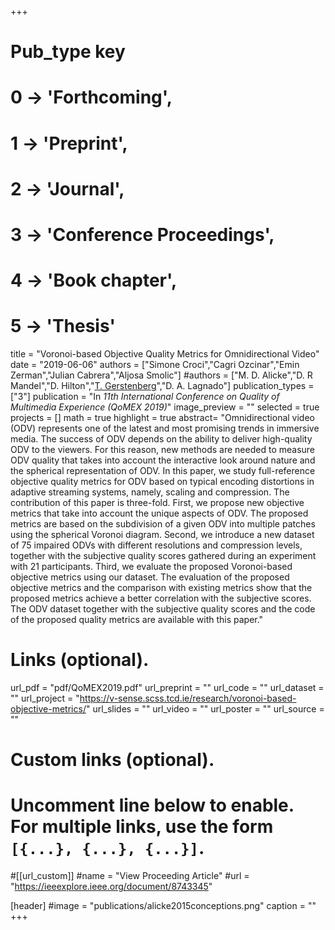 +++
# Pub_type key
# 0 -> 'Forthcoming',
# 1 -> 'Preprint',
# 2 -> 'Journal',
# 3 -> 'Conference Proceedings',
# 4 -> 'Book chapter',
# 5 -> 'Thesis'

title = "Voronoi-based Objective Quality Metrics for Omnidirectional Video"
date = "2019-06-06"
authors = ["Simone Croci","Cagri Ozcinar","Emin Zerman","Julian Cabrera","Aljosa Smolic"]
#authors = ["M. D. Alicke","D. R Mandel","D. Hilton","[T. Gerstenberg](https://tobiasgerstenberg.github.io/)","D. A. Lagnado"]
publication_types = ["3"]
publication = "In *11th International Conference on Quality of Multimedia Experience (QoMEX 2019)*"
image_preview = ""
selected = true
projects = []
math = true
highlight = true
abstract= "Omnidirectional video (ODV) represents one of the latest and most promising trends in immersive media. The success of ODV depends on the ability to deliver high-quality ODV to the viewers. For this reason, new methods are needed to measure ODV quality that takes into account the interactive look around nature and the spherical representation of ODV. In this paper, we study full-reference objective quality metrics for ODV based on typical encoding distortions in adaptive streaming systems, namely, scaling and compression. The contribution of this paper is three-fold. First, we propose new objective metrics that take into account the unique aspects of ODV. The proposed metrics are based on the subdivision of a given ODV into multiple patches using the spherical Voronoi diagram. Second, we introduce a new dataset of 75 impaired ODVs with different resolutions and compression levels, together with the subjective quality scores gathered during an experiment with 21 participants. Third, we evaluate the proposed Voronoi-based objective metrics using our dataset. The evaluation of the proposed objective metrics and the comparison with existing metrics show that the proposed metrics achieve a better correlation with the subjective scores. The ODV dataset together with the subjective quality scores and the code of the proposed quality metrics are available with this paper."

# Links (optional).
url_pdf = "pdf/QoMEX2019.pdf"
url_preprint = ""
url_code = ""
url_dataset = ""
url_project = "https://v-sense.scss.tcd.ie/research/voronoi-based-objective-metrics/"
url_slides = ""
url_video = ""
url_poster = ""
url_source = ""

# Custom links (optional).
#   Uncomment line below to enable. For multiple links, use the form `[{...}, {...}, {...}]`.
#[[url_custom]]
#name = "View Proceeding Article"
#url = "https://ieeexplore.ieee.org/document/8743345"

[header]
#image = "publications/alicke2015conceptions.png"
caption = ""
+++


